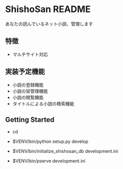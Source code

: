 ShishoSan README
==================

あなたの読んでいるネット小説、管理します

特徴
---------------

- マルチサイト対応

実装予定機能
---------------

- 小説の登録機能
- 小説の栞管理機能
- 小説の閲覧機能
- タイトルによる小説の検索機能

Getting Started
---------------

- cd <directory containing this file>

- $VENV/bin/python setup.py develop

- $VENV/bin/initialize_shishosan_db development.ini

- $VENV/bin/pserve development.ini

